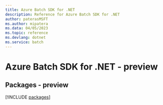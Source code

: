 ```yaml
---
title: Azure Batch SDK for .NET
description: Reference for Azure Batch SDK for .NET
author: paterasMSFT
ms.author: mipatera
ms.data: 04/05/2023
ms.topic: reference
ms.devlang: dotnet
ms.service: batch
---
```

# Azure Batch SDK for .NET - preview
## Packages - preview
[!INCLUDE [packages](batch-index.md)]